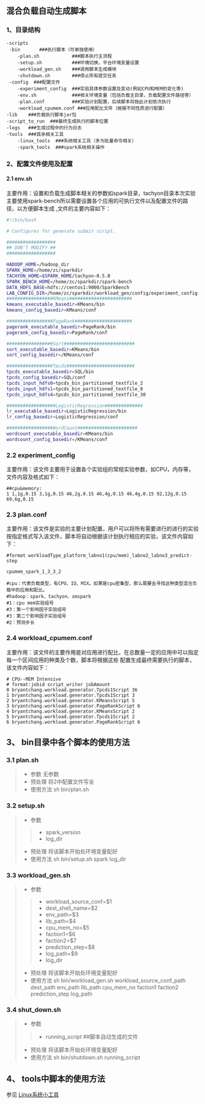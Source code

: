 ## 混合负载自动生成脚本

### 1、目录结构

```
-scripts
 -bin       ###执行脚本（可单独使用）
    -plan.sh            ###脚本执行主流程
    -setup.sh           ###环境切换，平台环境变量设置
    -workload_gen.sh    ###调用脚本生成模块
    -shutdown.sh        ###停止所有提交任务
 -config  ###配置文件
    -experiment_config  ###实验具体参数设置及变动(例如CPU和MEM的变化等)
    -env.sh             ###相关环境变量（包括负载主目录，负载配置文件路径等）
    -plan.conf          ###实验计划配置，后续脚本将按此计划依次执行
    -workload_cpumem.conf ###应用配比文件（根据不同性质进行配置）
-lib    ###负载执行脚本jar包
-script_to_run  ###最终生成执行的脚本位置
-logs   ###生成过程中的行为日志
-tools  ###其余相关工具
    -linux_tools  ###系统相关工具（多为批量命令相关）
    -spark_tools  ###spark系统相关操作
```

### 2、配置文件使用及配置

#### 2.1 env.sh

主要作用：设置和负载生成脚本相关的参数如spark目录，tachyon目录本次实验主要使用spark-bench所以需要设置各个应用的可执行文件以及配置文件的路径，以方便脚本生成 ,文件的主要内容如下：

```bash
#!/bin/bash

# Configures for generate submit script.

##################
## DON'T MODIFY ##
##################

HADOOP_HOME=/hadoop_dir
SPARK_HOME=/home/zc/sparkdir
TACHYON_HOME=$SPARK_HOME/tachyon-0.5.0
SPARK_BENCH_HOME=/home/zc/sparkdir/spark-bench
DATA_HDFS_BASE=hdfs://centos1:9000/SparkBench
LAB_CONFIG_DIR=/home/zc/sparkdir/workload_gen/config/experiment_config
#################KMeans#######################
kmeans_executable_basedir=KMeans/bin
kmeans_config_basedir=KMeans/conf

#################PageRank#####################
pagerank_executable_basedir=PageRank/bin
pagerank_config_basedir=PageRank/conf

#################Sort##########################
sort_executable_basedir=KMeans/bin
sort_config_basedir=/KMeans/conf

#################Tpcds#########################
tpcds_executable_basedir=SQL/bin
tpcds_config_basedir=SQL/conf
tpcds_input_hdfs0=tpcds_bin_partitioned_textfile_2
tpcds_input_hdfs1=tpcds_bin_partitioned_textfile_8
tpcds_input_hdfs4=tpcds_bin_partitioned_textfile_30

##################LogisticRegression##############
lr_executable_basedir=LogisticRegression/bin
lr_config_basedir=LogisticRegression/conf

#################WordCount######################
wordcount_executable_basedir=KMeans/bin
wordcount_config_basedir=/KMeans/conf 
```
### 2.2 experiment_config
 
主要作用：该文件主要用于设置各个实验组的常规实验参数，如CPU，内存等，文件内容及格式如下：
 
```
##cpu&memory:
1 1,1g,0.15 3,1g,0.15 46,2g,0.15 46,4g,0.15 46,4g,0.15 92,12g,0.15 69,6g,0.15
```
### 2.3 plan.conf
 
主要作用：该文件是实验的主要计划配置，用户可以将所有需要进行的进行的实验按指定格式写入该文件，脚本将自动根据该计划执行相应的实验，该文件内容如下：

```
#format workloadType_platform_labno1(cpu/mem)_labno2_labno3_predict-step

cpumem_spark_1_3_3_2
 
#cpu：代表负载类型，有CPU、IO、MIX。如果是cpu密集型，那么需要去寻找这种类型混合负载中的应用和配比。
#hadoop：spark、tachyon、smspark
#1：cpu mem实验组号
#3：第一个影响因子实验组号
#3：第二个影响因子实验组号
#2：预测步长
```
 
### 2.4 workload_cpumem.conf

主要作用：该文件的主要作用是对应用进行配比，在总数量一定的应用中可以指定每一个区间应用的种类及个数，脚本将根据这些
配置生成最终需要执行的脚本，该文件内容如下：

```
# CPU--MEM Intensive
# format:jobid script_writer jobAmount
0 bryantchang.workload.generator.Tpcds1Script 36
1 bryantchang.workload.generator.Tpcds1Script 3
2 bryantchang.workload.generator.KMeansScript 5
3 bryantchang.workload.generator.PageRankScript 6
4 bryantchang.workload.generator.KMeansScript 2
5 bryantchang.workload.generator.Tpcds1Script 2
6 bryantchang.workload.generator.PageRankScript 6
```
## 3、 bin目录中各个脚本的使用方法
 
### 3.1 plan.sh

> * 参数  无参数
> * 预处理 将2中配置文件写全
> * 使用方法 sh bin/plan.sh

### 3.2 setup.sh

> * 参数  
>> * spark_version
>> * log_dir
> * 预处理 将该脚本开始处环境变量配好
> * 使用方法 sh bin/setup.sh spark log_dir

### 3.3 workload_gen.sh

> * 参数  
>> * workload_source_conf=$1
>> * dest_shell_name=$2
>> * env_path=$3
>> * lib_path=$4
>> * cpu_mem_no=$5
>> * faction1=$6
>> * faction2=$7
>> * prediction_step=$8
>> * log_path=$9
>> * log_dir
> * 预处理 将该脚本开始处环境变量配好
> * 使用方法 sh bin/workload_gen.sh workload_source_conf_path dest_path env_path lib_path cpu_mem_no faction1 faction2 prediction_step log_path

### 3.4 shut_down.sh

> * 参数  
>> * running_script  ##脚本自动生成的文件
> * 预处理 将该脚本开始处环境变量配好
> * 使用方法 sh bin/shutdown.sh running_script

## 4、 tools中脚本的使用方法

参见 [Linux系统小工具](https://github.com/BryantChang/linux-and-spark-tools)